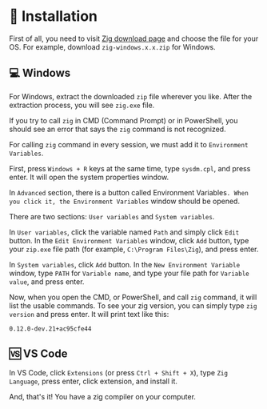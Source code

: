 # 📲 Installation

First of all, you need to visit [Zig download page](https://ziglang.org/download/) and choose the file for your OS. For example, download `zig-windows.x.x.zip` for Windows.

## 💻 Windows

For Windows, extract the downloaded `zip` file wherever you like. After the extraction process, you will see `zig.exe` file.

If you try to call `zig` in CMD (Command Prompt) or in PowerShell, you should see an error that says the `zig` command is not recognized.

For calling `zig` command in every session, we must add it to `Environment Variables`.

First, press `Windows + R` keys at the same time, type `sysdm.cpl`, and press enter. It will open the system properties window.

In `Advanced` section, there is a button called Environment Variables`. When you click it, the Environment Variables` window should be opened.

There are two sections: `User variables` and `System variables`.

In `User variables`, click the variable named `Path` and simply click `Edit` button. In the `Edit Environment Variables` window, click `Add` button, type your `zip.exe` file path (for example, `C:\Program Files\Zig`), and press enter.

In `System variables`, click `Add` button. In the `New Environment Variable` window, type `PATH` for `Variable name`, and type your file path for `Variable value`, and press enter.

Now, when you open the CMD, or PowerShell, and call `zig` command, it will list the usable commands. To see your zig version, you can simply type `zig version` and press enter. It will print text like this:
```cmd
0.12.0-dev.21+ac95cfe44
```

## 🆚 VS Code

In VS Code, click `Extensions` (or press `Ctrl + Shift + X`), type `Zig Language`, press enter, click extension, and install it.


And, that's it! You have a zig compiler on your computer.